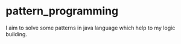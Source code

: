 # pattern_programming
I aim to solve some patterns in java language which help to my logic building.
